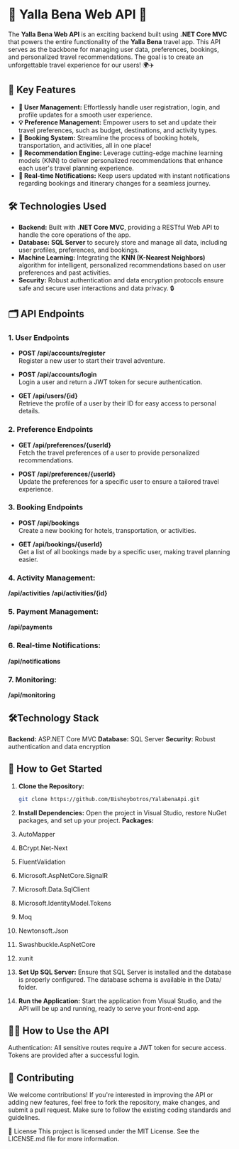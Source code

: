 # 🎉 Yalla Bena Web API 🚀

The **Yalla Bena Web API** is an exciting backend built using **.NET Core MVC** that powers the entire functionality of the **Yalla Bena** travel app. This API serves as the backbone for managing user data, preferences, bookings, and personalized travel recommendations. The goal is to create an unforgettable travel experience for our users! 🌍✈️

## 🔑 Key Features

- **👤 User Management:** Effortlessly handle user registration, login, and profile updates for a smooth user experience.
- **💡 Preference Management:** Empower users to set and update their travel preferences, such as budget, destinations, and activity types.
- **🏨 Booking System:** Streamline the process of booking hotels, transportation, and activities, all in one place!
- **🤖 Recommendation Engine:** Leverage cutting-edge machine learning models (KNN) to deliver personalized recommendations that enhance each user's travel planning experience.
- **🔔 Real-time Notifications:** Keep users updated with instant notifications regarding bookings and itinerary changes for a seamless journey.

## 🛠️ Technologies Used

- **Backend:** Built with **.NET Core MVC**, providing a RESTful Web API to handle the core operations of the app.
- **Database:** **SQL Server** to securely store and manage all data, including user profiles, preferences, and bookings.
- **Machine Learning:** Integrating the **KNN (K-Nearest Neighbors)** algorithm for intelligent, personalized recommendations based on user preferences and past activities.
- **Security:** Robust authentication and data encryption protocols ensure safe and secure user interactions and data privacy. 🔒

## 🗂️ API Endpoints

### 1. **User Endpoints**

- **POST /api/accounts/register**  
  Register a new user to start their travel adventure.
  
- **POST /api/accounts/login**  
  Login a user and return a JWT token for secure authentication.

- **GET /api/users/{id}**  
  Retrieve the profile of a user by their ID for easy access to personal details.

### 2. **Preference Endpoints**

- **GET /api/preferences/{userId}**  
  Fetch the travel preferences of a user to provide personalized recommendations.

- **POST /api/preferences/{userId}**  
  Update the preferences for a specific user to ensure a tailored travel experience.

### 3. **Booking Endpoints**

- **POST /api/bookings**  
  Create a new booking for hotels, transportation, or activities.

- **GET /api/bookings/{userId}**  
  Get a list of all bookings made by a specific user, making travel planning easier.

### 4. **Activity Management:**
 **/api/activities**
**/api/activities/{id}**

### 5. Payment Management:
  **/api/payments**

### 6. Real-time Notifications:
  **/api/notifications**

### 7. Monitoring:
  **/api/monitoring**

## 🛠️Technology Stack

**Backend:** ASP.NET Core MVC
**Database:** SQL Server
**Security**: Robust authentication and data encryption



## 🚀 How to Get Started

1. **Clone the Repository:**
   ```bash
   git clone https://github.com/Bishoybotros/YalabenaApi.git

2. **Install Dependencies:** Open the project in Visual Studio, restore NuGet packages, and set up your project.
   **Packages:**
1. AutoMapper
2. BCrypt.Net-Next
3. FluentValidation
4. Microsoft.AspNetCore.SignalR
5. Microsoft.Data.SqlClient
6. Microsoft.IdentityModel.Tokens
7. Moq
8. Newtonsoft.Json
9. Swashbuckle.AspNetCore
10. xunit

4. **Set Up SQL Server:** Ensure that SQL Server is installed and the database is properly configured. The database schema is available in the Data/ folder.

5. **Run the Application:** Start the application from Visual Studio, and the API will be up and running, ready to serve your front-end app.

## 🧑‍💻 How to Use the API
Authentication: All sensitive routes require a JWT token for secure access. Tokens are provided after a successful login.

## 👥 Contributing
We welcome contributions! If you're interested in improving the API or adding new features, feel free to fork the repository, make changes, and submit a pull request. Make sure to follow the existing coding standards and guidelines.

📜 License
This project is licensed under the MIT License. See the LICENSE.md file for more information.


